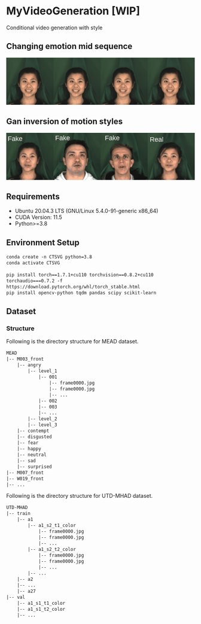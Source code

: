 # MyVideoGeneration [WIP]
Conditional video generation with style

## Changing emotion mid sequence

![alt text](./anim/emotion_chain.gif)

## Gan inversion of motion styles

![alt text](./anim/fake_projected.gif)

## Requirements
- Ubuntu 20.04.3 LTS (GNU/Linux 5.4.0-91-generic x86_64)
- CUDA Version: 11.5
- Python>=3.8

## Environment Setup

```
conda create -n CTSVG python=3.8
conda activate CTSVG

pip install torch==1.7.1+cu110 torchvision==0.8.2+cu110 torchaudio===0.7.2 -f https://download.pytorch.org/whl/torch_stable.html
pip install opencv-python tqdm pandas scipy scikit-learn
```

## Dataset

### Structure
Following is the directory structure for MEAD dataset.
```
MEAD
|-- M003_front
    |-- angry
        |-- level_1
            |-- 001
                |-- frame0000.jpg
                |-- frame0000.jpg
                |-- ...
            |-- 002
            |-- 003
            |-- ...
        |-- level_2
        |-- level_3
    |-- contempt
    |-- disgusted
    |-- fear
    |-- happy
    |-- neutral
    |-- sad
    |-- surprised
|-- M007_front
|-- W019_front
|-- ...
```
Following is the directory structure for UTD-MHAD dataset.
```
UTD-MHAD
|-- train
    |-- a1
        |-- a1_s2_t1_color
            |-- frame0000.jpg
            |-- frame0000.jpg
            |-- ...
        |-- a1_s2_t2_color
            |-- frame0000.jpg
            |-- frame0000.jpg
            |-- ...
        |-- ...
    |-- a2
    |-- ...
    |-- a27
|-- val
    |-- a1_s1_t1_color
    |-- a1_s1_t2_color
    |-- ...
```
